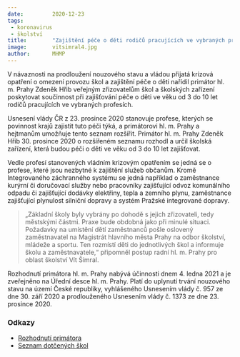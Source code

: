 ```yaml
---
date:         2020-12-23
tags:         
 - koronavirus
 - školství
title:        "Zajištění péče o děti rodičů pracujících ve vybraných profesích v hlavním městě"
image: 	      vitsimral4.jpg
author:       MHMP
---
```

 
V návaznosti na prodloužení nouzového stavu a vládou přijatá krizová opatření o omezení provozu škol a zajištění péče o děti nařídil primátor hl. m. Prahy Zdeněk Hřib veřejným zřizovatelům škol a školských zařízení poskytovat součinnost při zajišťování péče o děti ve věku od 3 do 10 let rodičů pracujících ve vybraných profesích.

Usnesení vlády ČR z 23. prosince 2020 stanovuje profese, kterých se povinnost krajů zajistit tuto péči týká, a primátorovi hl. m. Prahy a hejtmanům umožňuje tento seznam rozšířit. Primátor hl. m. Prahy Zdeněk Hřib 30. prosince 2020 o rozšířeném seznamu rozhodl a určil školská zařízení, která budou péči o děti ve věku od 3 do 10 let zajišťovat.

Vedle profesí stanovených vládním krizovým opatřením se jedná se o profese, které jsou nezbytné k zajištění služeb občanům. Kromě Integrovaného záchranného systému se jedná například o zaměstnance kurýrní či doručovací služby nebo pracovníky zajišťující odvoz komunálního odpadu či zajišťující dodávky elektřiny, tepla a zemního plynu, zaměstnance zajišťující plynulost silniční dopravy a systém Pražské integrované dopravy.

> „Základní školy byly vybrány po dohodě s jejich zřizovateli, tedy městskými částmi. Praxe bude obdobná jako při minulé situaci. Požadavky na umístění dětí zaměstnanců pošle oslovený zaměstnavatel na Magistrát hlavního města Prahy na odbor školství, mládeže a sportu. Ten rozmístí děti do jednotlivých škol a informuje školu a zaměstnavatele,“ připomněl postup radní hl. m. Prahy pro oblast školství Vít Šimral.

Rozhodnutí primátora hl. m. Prahy nabývá účinnosti dnem 4. ledna 2021 a je zveřejněno na Úřední desce hl. m. Prahy. Platí do uplynutí trvání nouzového stavu na území České republiky, vyhlášeného Usnesením vlády č. 957 ze dne 30. září 2020 a prodlouženého Usnesením vlády č. 1373 ze dne 23. prosince 2020.

### Odkazy 

* [Rozhodnutí primátora](/assets/pdf/rozhodnuti3.pdf)
* [Seznam dotčených škol](/assets/pdf/skoly3.pdf)
